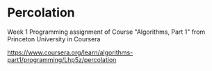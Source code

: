 # Percolation

Week 1 Programming assignment of Course "Algorithms, Part 1" from Princeton University in Coursera

https://www.coursera.org/learn/algorithms-part1/programming/Lhp5z/percolation


